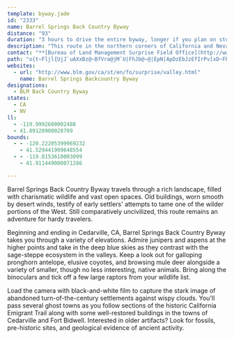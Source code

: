```yaml
---
template: byway.jade
id: "2333"
name: Barrel Springs Back Country Byway
distance: "93"
duration: "3 hours to drive the entire byway, longer if you plan on stopping along the way."
description: "This route in the northern corners of California and Nevada travels through rugged terrain perfect for wildlife viewing.  Historical buildings and evidence of emigrant life remain along the route, testifying of early settlers' trials on the frontier."
contact: "**[Bureau of Land Management Surprise Field Office](http://www.blm.gov/ca/surprise/index.html)**  \r\n\r\n530-279-6101, 530-279-2171 (fax)\r\n"
path: "o{t~Fljl{UjJ`uAXxBz@~BfVra@jM`U|FhJb@~@|EpN|ApDzEbJzEfIrPv[xD~FRl@Dj@DfDNlArArCt[~c@tElGxPbT`DlDvE~Fj@fBpCtOzBbObBrFlAhFxBpFXXj@?XGlEiCx@Mn@P\\^Nj@jDbN_Gx^gJb`@qAnBmFtG{AnAkHlEONIn@FflE]r|By@j_AHf]?bSOlDJdARRfj@j@j`@l@pLdAl@J~Az@bAbBXlANfBc@d{@d@jCr@pBrBhCvGxGlClBnd@nS`FfBhEpAlFfAbNzBdDNjKeA`CE`k@`G~CFv|@HvK_DxRe@|Dj@hWlHvBLvDMtBe@zSgKvAa@`AInADd]xFdCz@fPxHbY`N~BrAbBrAlCvDbFhIfAzApAdApB|@j@FzIR|UJ|ELj\\fEvWvDnCh@dCdAlQfJvDdBt`@zOvEhAhXdFpHpB|c@|Mbg@zJpi@jHbEhA|HdDbFx@pKlAt]`Nna@nPbH`CpAV|AFjTx@hDp@v@XtA~@dO|Kpf@bg@nDxB|FnBfCVbDL|GA|BW~N{BxACzN|Az_AbLvEx@nRbG~Cj@vCPdj@KbHDlHv@nOtDlCf@xAJt@BbDWdE_AnEgDhAqAtXsd@x@sB`@mBXsC@sEMk`@aCkw@Y{NH_dAH_Bh@{BhA}AlAm@x@Mrz@IjxABjXK|e@Bzr@XrEWhE_AfFsBrwAgp@tD{@lEk@jDKjm@UbsBB`yCi@|J@?cv@TueE?oEIeCiAuGyh@kjCyAoIqs@cyHkUggCmR{rBcDi[wAiJkCyKmA_EgDuIiBuDyEaI}DyFACCA_OcRcCsCsAkAmlAy|@gVmQiCaBmGmDg[}O}Ai@cX{CsCe@{G_CmAu@eA}@sD{D}FyIcBiDqIgWkKyQsAoDs@iAoBqAyCmAc[aI{By@eAk@yAmAoDsEqByDu@uBc@_D_AoZ@uAXmBXsAtAsDpF_JxJwNz@qBh@sBHaADy@AiBeEkUeBsLCoANeEvFgg@XmAr@mB`I_MnTy^fAgAlFgDp@_ANi@bA}Hn@mDzEyPz@aCxAgDpEiG~@sBNw@xA{Mp@kDrEqK\\mAL_BIeEUoB}CaPUmB?s@RiBlEcO}A{KCaAHcArA{HDk@IaAcGiRYyAsAoOKyCTwOEqBOy@c@sA_AsB_@Qc@EcEnAwAHo@Ea@U_@_@gDoFoCcCaDaGQs@]uCi@uAcAi@iAwASAQ?sAfAYDOKIg@DeAEq@k@y@y@m@]uAQc@q@m@uAQsDVqHQmCa@qELg@QqDuB_Dc@iAa@cBsAISIyDEuIo@}@SSe@Mc@P_AFq~@~AyPFubAMao@kAoSSoi@MkwFFkm@SipBSwnBD_gBKqFKa@Gg@i@o@mBK_AC{ANmd@IqAc@aBaB_DmByAu@M_~AkBmA_@mAmAy@{Ay@_CXadDc@iAYe@_Aw@e@Go_@Ro@KyAk@cAs@eHiGqAy@kY{MeD}@}AMqWMaRFMRcBtMI\\QPsCl@u]nKu]DWKkCaEuOcW_Ae@kIg@e@Ks@[mA_AsHeHmAs@uaAgK_wAuPqRsCmSgCCdb@kGj]{@lAcPzKa@l@M\\OdAEfKOr@cAbBw[lPo@z@Od@cAfIwDn_@{Arc@SxB]l@iEfDoAvAaGbD{ArA_@JWGwAm@STGRHdAN\\TXl@R`AShBq@zDGl@F\\RvBdDTL`HgDf@Kb@Hj@l@Xx@D`@I|@_@x@YRcGrAaElAUAs@_@oAeAo@MO@c@\\mCvCo@~A_@pBU^aJnEcAJyAEwB[{Ac@iAg@Y?y@XiFjFq@TcGvAmX|EcWdFydAlLuGx@oCz@}DdF_BzCkKje@}EpQOpAiAbZmFrh@Wx@U`@sIrFiPjOyIjMq@f@oOdFiFnDmAp@aBRsZlB{@XqEfC}@dAiFzJEx@hFttBl@vXxA|j@NlCrCxUPj@`AzHVpCxJbxAsAli@UzFBjARt@h@h@r@NhDo@vCmCdG_D~AqA|HoE|@OnAVjNrHdp@v^t@bA\\bApUflA?hFm@`q@IvCq\\~sAIbA?zA"
websites: 
  - url: "http://www.blm.gov/ca/st/en/fo/surprise/valley.html"
    name: Barrel Springs Backcountry Byway
designations: 
  - BLM Back Country Byway
states: 
  - CA
  - NV
ll: 
  - -119.9992600002488
  - 41.89128900028709
bounds: 
  - - -120.22205399969232
    - 41.529441999648554
  - - -119.8153610003099
    - 41.911449000071286

---
```


<p>Barrel Springs Back Country Byway travels through a rich landscape, filled with charismatic wildlife and vast open spaces.  Old buildings, worn smooth by desert winds, testify of early settlers' attempts to tame one of the wilder portions of the West.  Still comparatively uncivilized, this route remains an adventure for hardy travelers.</p>

<p>Beginning and ending in Cedarville, CA, Barrel Springs Back Country Byway takes you through a variety of elevations.  Admire junipers and aspens at the higher points and take in the deep blue skies as they contrast with the sage-steppe ecosystem in the valleys.  Keep a look out for galloping pronghorn antelope, elusive coyotes, and browsing mule deer alongside a variety of smaller, though no less interesting, native animals.  Bring along the binoculars and tick off a few large raptors from your wildlife list.</p>

<p>Load the camera with black-and-white film to capture the stark image of abandoned turn-of-the-century settlements against wispy clouds.  You'll pass several ghost towns as you follow sections of the historic California Emigrant Trail along with some well-restored buildings in the towns of Cedarville and Fort Bidwell.  Interested in older artifacts?  Look for fossils, pre-historic sites, and geological evidence of ancient activity.</p>